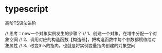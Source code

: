 # typescript
高阶TS语法进阶

// 思考：new一个对象实例发生的步骤？
// 1、创建一个对象，在堆中分配一个对象空间
// 2、调用对应的构造函数【构造器】，把构造函数中每个参数都赋值给对象属性
// 3、改变this的指向，也就是将实例变量指向创建的对象空间
